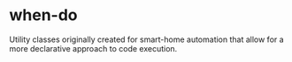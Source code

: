 # when-do
Utility classes originally created for smart-home automation that allow for a more declarative approach to code execution.

